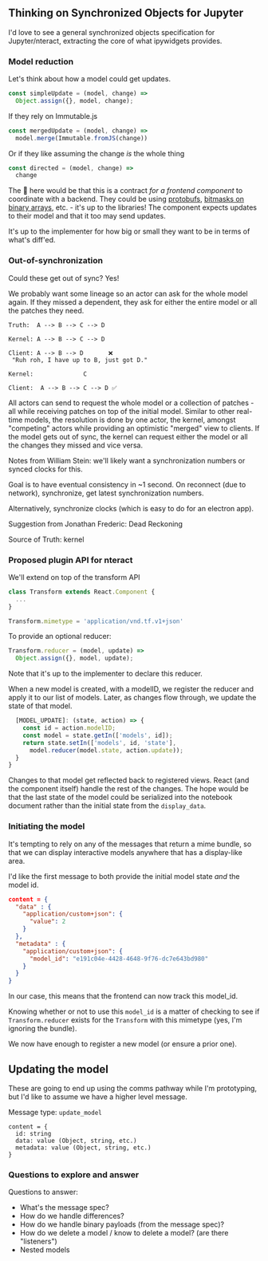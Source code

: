 ## Thinking  on Synchronized Objects for Jupyter

I'd love to see a general synchronized objects specification for Jupyter/nteract, extracting the core of what ipywidgets provides.

### Model reduction

Let's think about how a model could get updates.

```js
const simpleUpdate = (model, change) =>
  Object.assign({}, model, change);
```

If they rely on Immutable.js

```js
const mergedUpdate = (model, change) =>
  model.merge(Immutable.fromJS(change))
```

Or if they like assuming the change _is_ the whole thing

```js
const directed = (model, change) =>
  change
```

The :key: here would be that this is a contract _for a frontend component_ to coordinate with a backend. They could be using [protobufs](https://github.com/dcodeIO/protobuf.js/wiki/How-to-read-binary-data-in-the-browser-or-under-node.js%3F), [bitmasks on binary arrays](https://github.com/rgbkrk/bitjet), etc. - it's up to the libraries! The component expects updates to their model and that it too may send updates.

It's up to the implementer for how big or small they want to be in terms of what's diff'ed.

### Out-of-synchronization

Could these get out of sync? Yes!

We probably want some lineage so an actor can ask for the whole model again. If they missed a dependent, they ask for either the entire model or all the patches they need.

```
Truth:  A --> B --> C --> D

Kernel: A --> B --> C --> D

Client: A --> B --> D       ❌
 "Ruh roh, I have up to B, just got D."

Kernel:              C

Client:  A --> B --> C --> D ✅
```

All actors can send to request the whole model or a collection of patches - all while receiving patches on top of the initial model. Similar to other real-time models, the resolution is done by one actor, the kernel, amongst "competing" actors while providing an optimistic "merged" view to clients. If the model gets out of sync, the kernel can request either the model or all the changes they missed and vice versa.

Notes from William Stein: we'll likely want a synchronization numbers or synced clocks for this.

Goal is to have eventual consistency in ~1 second. On reconnect (due to network), synchronize, get latest synchronization numbers.

Alternatively, synchronize clocks (which is easy to do for an electron app).

Suggestion from Jonathan Frederic: Dead Reckoning

Source of Truth: kernel

### Proposed plugin API for nteract

We'll extend on top of the transform API

```js
class Transform extends React.Component {
  ...
}

Transform.mimetype = 'application/vnd.tf.v1+json'
```

To provide an optional reducer:

```js
Transform.reducer = (model, update) =>
  Object.assign({}, model, update);
```

Note that it's up to the implementer to declare this reducer.

When a new model is created, with a modelID, we register the reducer and apply it to our list of models. Later, as changes flow through, we update the state of that model.

```js
  [MODEL_UPDATE]: (state, action) => {
    const id = action.modelID;
    const model = state.getIn(['models', id]);
    return state.setIn(['models', id, 'state'],
      model.reducer(model.state, action.update));
  }
}
```

Changes to that model get reflected back to registered views. React (and the component itself) handle the rest of the changes. The hope would be that the last state of the model could be serialized into the notebook document rather than the initial state from the `display_data`.



### Initiating the model

It's tempting to rely on any of the messages that return a mime bundle, so that
we can display interactive models anywhere that has a display-like area.

I'd like the first message to both provide the initial model state _and_ the model id.

```json
content = {
  "data" : {
    "application/custom+json": {
      "value": 2
    }
  },
  "metadata" : {
    "application/custom+json": {
      "model_id": "e191c04e-4428-4648-9f76-dc7e643bd980"
    }
  }
}
```

In our case, this means that the frontend can now track this model_id.

Knowing whether or not to use this `model_id` is a matter of checking to see
if `Transform.reducer` exists for the `Transform` with this mimetype (yes, I'm ignoring the bundle).

We now have enough to register a new model (or ensure a prior one).

## Updating the model

These are going to end up using the comms pathway while I'm prototyping, but I'd like to assume we have a higher level message.

Message type: `update_model`

```
content = {
  id: string
  data: value (Object, string, etc.)
  metadata: value (Object, string, etc.)
}
```


### Questions to explore and answer

Questions to answer:

* What's the message spec?
* How do we handle differences?
* How do we handle binary payloads (from the message spec)?
* How do we delete a model / know to delete a model? (are there "listeners")
* Nested models
